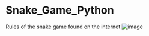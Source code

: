 # Snake_Game_Python
 Rules of the snake game found on the internet
![image](https://github.com/WCARL12/Snake_Game_Python/assets/139624156/162307f0-6f98-4b2b-b3e6-e11f72415b15)
